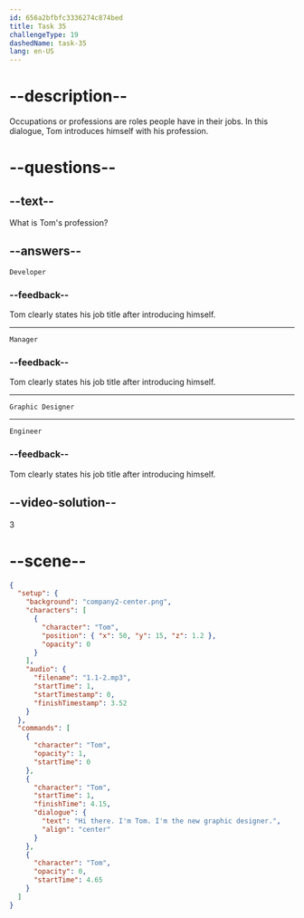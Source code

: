 ```yaml
---
id: 656a2bfbfc3336274c874bed
title: Task 35
challengeType: 19
dashedName: task-35
lang: en-US
---
```


<!--
AUDIO REFERENCE:
Tom: Hi there. I'm Tom. I'm the new graphic designer.
-->

# --description--

Occupations or professions are roles people have in their jobs. In this dialogue, Tom introduces himself with his profession.

# --questions--

## --text--

What is Tom's profession?

## --answers--

`Developer`

### --feedback--

Tom clearly states his job title after introducing himself.

---

`Manager`

### --feedback--

Tom clearly states his job title after introducing himself.

---

`Graphic Designer`

---

`Engineer`

### --feedback--

Tom clearly states his job title after introducing himself.

## --video-solution--

3

# --scene--

```json
{
  "setup": {
    "background": "company2-center.png",
    "characters": [
      {
        "character": "Tom",
        "position": { "x": 50, "y": 15, "z": 1.2 },
        "opacity": 0
      }
    ],
    "audio": {
      "filename": "1.1-2.mp3",
      "startTime": 1,
      "startTimestamp": 0,
      "finishTimestamp": 3.52
    }
  },
  "commands": [
    {
      "character": "Tom",
      "opacity": 1,
      "startTime": 0
    },
    {
      "character": "Tom",
      "startTime": 1,
      "finishTime": 4.15,
      "dialogue": {
        "text": "Hi there. I'm Tom. I'm the new graphic designer.",
        "align": "center"
      }
    },
    {
      "character": "Tom",
      "opacity": 0,
      "startTime": 4.65
    }
  ]
}
```
